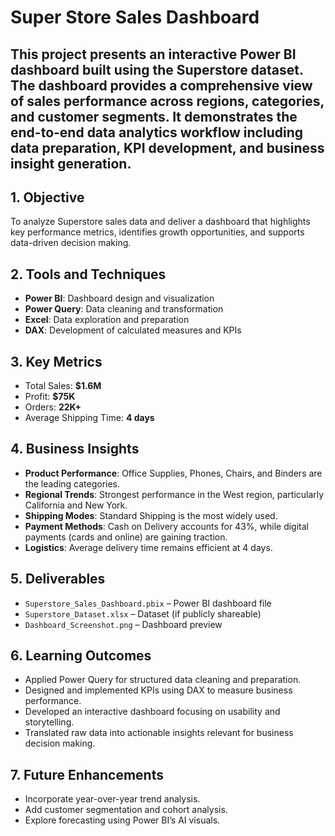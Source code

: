 # Super Store Sales Dashboard  

This project presents an interactive **Power BI dashboard** built using the Superstore dataset. The dashboard provides a comprehensive view of sales performance across regions, categories, and customer segments. It demonstrates the end-to-end data analytics workflow including data preparation, KPI development, and business insight generation.  
-

## 1. Objective  
To analyze Superstore sales data and deliver a dashboard that highlights key performance metrics, identifies growth opportunities, and supports data-driven decision making.  

## 2. Tools and Techniques  
- **Power BI**: Dashboard design and visualization  
- **Power Query**: Data cleaning and transformation  
- **Excel**: Data exploration and preparation  
- **DAX**: Development of calculated measures and KPIs  

## 3. Key Metrics  
- Total Sales: **$1.6M**  
- Profit: **$75K**  
- Orders: **22K+**  
- Average Shipping Time: **4 days**  
  
## 4. Business Insights  
- **Product Performance**: Office Supplies, Phones, Chairs, and Binders are the leading categories.  
- **Regional Trends**: Strongest performance in the West region, particularly California and New York.  
- **Shipping Modes**: Standard Shipping is the most widely used.  
- **Payment Methods**: Cash on Delivery accounts for 43%, while digital payments (cards and online) are gaining traction.  
- **Logistics**: Average delivery time remains efficient at 4 days.  

## 5. Deliverables  
- `Superstore_Sales_Dashboard.pbix` – Power BI dashboard file  
- `Superstore_Dataset.xlsx` – Dataset (if publicly shareable)  
- `Dashboard_Screenshot.png` – Dashboard preview  

## 6. Learning Outcomes  
- Applied Power Query for structured data cleaning and preparation.  
- Designed and implemented KPIs using DAX to measure business performance.  
- Developed an interactive dashboard focusing on usability and storytelling.  
- Translated raw data into actionable insights relevant for business decision making.  

## 7. Future Enhancements  
- Incorporate year-over-year trend analysis.  
- Add customer segmentation and cohort analysis.  
- Explore forecasting using Power BI’s AI visuals.  

